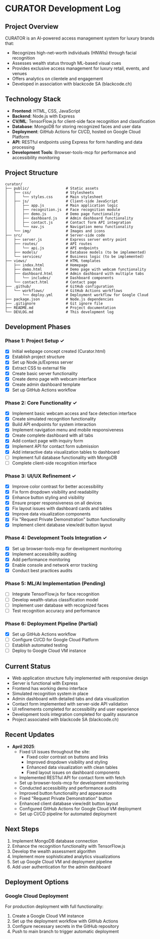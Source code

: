 # CURATOR Development Log

## Project Overview
CURATOR is an AI-powered access management system for luxury brands that:
- Recognizes high-net-worth individuals (HNWIs) through facial recognition
- Assesses wealth status through ML-based visual cues
- Provides exclusive access management for luxury retail, events, and venues
- Offers analytics on clientele and engagement
- Developed in association with blackcode SA (blackcode.ch)

## Technology Stack
- **Frontend**: HTML, CSS, JavaScript
- **Backend**: Node.js with Express
- **CV/ML**: TensorFlow.js for client-side face recognition and classification
- **Database**: MongoDB for storing recognized faces and user data
- **Deployment**: GitHub Actions for CI/CD, hosted on Google Cloud Platform
- **API**: RESTful endpoints using Express for form handling and data processing
- **Development Tools**: Browser-tools-mcp for performance and accessibility monitoring

## Project Structure
```
curator/
├── public/                 # Static assets
│   ├── css/                # Stylesheets
│   │   └── styles.css      # Main stylesheet
│   ├── js/                 # Client-side JavaScript
│   │   ├── app.js          # Main application logic
│   │   ├── recognition.js  # Face recognition module
│   │   ├── demo.js         # Demo page functionality
│   │   ├── dashboard.js    # Admin dashboard functionality
│   │   ├── contact.js      # Contact form API integration
│   │   └── nav.js          # Navigation menu functionality
│   └── img/                # Images and icons
├── src/                    # Server-side code
│   ├── server.js           # Express server entry point
│   ├── routes/             # API routes
│   │   └── api.js          # API endpoints
│   ├── models/             # Database models (to be implemented)
│   └── services/           # Business logic (to be implemented)
├── views/                  # HTML templates
│   ├── index.html          # Homepage
│   ├── demo.html           # Demo page with webcam functionality
│   ├── dashboard.html      # Admin dashboard with multiple tabs
│   │   └── includes/       # Dashboard components
│   └── contact.html        # Contact page
├── .github/                # GitHub configuration
│   └── workflows/          # GitHub Actions workflows
│       └── deploy.yml      # Deployment workflow for Google Cloud
├── package.json            # Node.js dependencies
├── .gitignore              # Git ignore file
├── README.md               # Project documentation
└── DEVLOG.md               # This development log
```

## Development Phases

### Phase 1: Project Setup ✓
- [x] Initial webpage concept created (Curator.html)
- [x] Establish project structure
- [x] Set up Node.js/Express server
- [x] Extract CSS to external file
- [x] Create basic server functionality
- [x] Create demo page with webcam interface
- [x] Create admin dashboard template
- [x] Set up GitHub Actions workflow

### Phase 2: Core Functionality ✓
- [x] Implement basic webcam access and face detection interface
- [x] Create simulated recognition functionality
- [x] Build API endpoints for system interaction
- [x] Implement navigation menu and mobile responsiveness
- [x] Create complete dashboard with all tabs
- [x] Add contact page with inquiry form
- [x] Implement API for contact form submission
- [x] Add interactive data visualization tables to dashboard
- [ ] Implement full database functionality with MongoDB
- [ ] Complete client-side recognition interface

### Phase 3: UI/UX Refinement ✓
- [x] Improve color contrast for better accessibility
- [x] Fix form dropdown visibility and readability
- [x] Enhance button styling and visibility
- [x] Ensure proper responsiveness on all devices
- [x] Fix layout issues with dashboard cards and tables
- [x] Improve data visualization components
- [x] Fix "Request Private Demonstration" button functionality
- [x] Implement client database view/edit button layout

### Phase 4: Development Tools Integration ✓
- [x] Set up browser-tools-mcp for development monitoring
- [x] Implement accessibility auditing
- [x] Add performance monitoring
- [x] Enable console and network error tracking
- [x] Conduct best practices audits

### Phase 5: ML/AI Implementation (Pending)
- [ ] Integrate TensorFlow.js for face recognition
- [ ] Develop wealth-status classification model
- [ ] Implement user database with recognized faces
- [ ] Test recognition accuracy and performance

### Phase 6: Deployment Pipeline (Partial)
- [x] Set up GitHub Actions workflow
- [ ] Configure CI/CD for Google Cloud Platform
- [ ] Establish automated testing
- [ ] Deploy to Google Cloud VM instance

## Current Status
- Web application structure fully implemented with responsive design
- Server is functional with Express
- Frontend has working demo interface
- Simulated recognition system in place
- Admin dashboard with detailed tabs and data visualization
- Contact form implemented with server-side API validation
- UI refinements completed for accessibility and user experience
- Development tools integration completed for quality assurance
- Project associated with blackcode SA (blackcode.ch)

## Recent Updates
- **April 2025**: 
  - Fixed UI issues throughout the site:
    - Fixed color contrast on buttons and links
    - Improved dropdown visibility and styling
    - Enhanced data visualization with clean tables
    - Fixed layout issues on dashboard components
  - Implemented RESTful API for contact form with fetch
  - Set up browser-tools-mcp for development monitoring
  - Conducted accessibility and performance audits
  - Improved button functionality and appearance
  - Fixed "Request Private Demonstration" button
  - Enhanced client database view/edit button layout
  - Configured GitHub Actions for Google Cloud VM deployment
  - Set up CI/CD pipeline for automated deployment
  
## Next Steps
1. Implement MongoDB database connection
2. Enhance the recognition functionality with TensorFlow.js
3. Develop the wealth assessment algorithm
4. Implement more sophisticated analytics visualizations
5. Set up Google Cloud VM and deployment pipeline
6. Add user authentication for the admin dashboard

## Deployment Options

### Google Cloud Deployment
For production deployment with full functionality:

1. Create a Google Cloud VM instance
2. Set up the deployment workflow with GitHub Actions
3. Configure necessary secrets in the GitHub repository
4. Push to main branch to trigger automatic deployment 